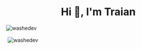 <h1 align="center">Hi 👋, I'm Traian</h1>
<p align="left"> <img src="https://komarev.com/ghpvc/?username=washedev" alt="washedev" /> </p>

<p>&nbsp;<img align="center" src="https://github-readme-stats.vercel.app/api?username=washedev&count_private=true&show_icons=true&theme=tokyonight" alt="washedev" /></p>
